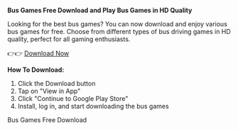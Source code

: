 **Bus Games Free Download and Play Bus Games in HD Quality**

Looking for the best bus games? You can now download and enjoy various bus games for free. Choose from different types of bus driving games in HD quality, perfect for all gaming enthusiasts.

👉👉 [Download Now](https://tazagame.site/bus-games-free-download/)

**How To Download:**
1. Click the Download button 
2. Tap on "View in App"
3. Click "Continue to Google Play Store"
4. Install, log in, and start downloading the bus games

Bus Games Free Download
